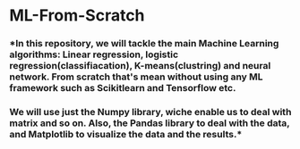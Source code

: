 # ML-From-Scratch
### *In this repository, we will tackle the main Machine Learning algorithms: Linear regression, logistic regression(classifiacation), K-means(clustring) and neural network. From scratch that's mean without using any ML framework such as Scikitlearn and Tensorflow etc.
### We will use just the Numpy library, wiche enable us to deal with matrix and so on. Also, the Pandas library to deal with the data, and Matplotlib to visualize the data and the results.*
